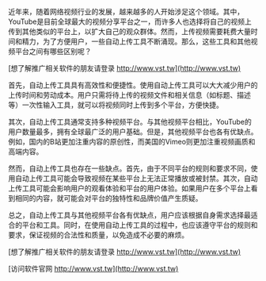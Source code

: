 近年来，随着网络视频行业的发展，越来越多的人开始涉足这个领域。其中，YouTube是目前全球最大的视频分享平台之一，而许多人也选择将自己的视频上传到其他类似的平台上，以扩大自己的观众群体。然而，上传视频需要耗费大量时间和精力，为了方便用户，一些自动上传工具不断涌现。那么，这些工具和其他视频平台之间有哪些区别呢？

[想了解推广相关软件的朋友请登录 http://www.vst.tw](http://www.vst.tw)

首先，自动上传工具具有高效性和便捷性。使用自动上传工具可以大大减少用户的上传时间和劳动成本。用户只需将待上传的视频文件和相关信息（如标题、描述等）一次性输入工具，就可以将视频同时上传到多个平台，方便快捷。

其次，自动上传工具通常支持多种视频平台。与其他视频平台相比，YouTube的用户数量最多，拥有全球最广泛的用户基础。但是，其他视频平台也各有优缺点。例如，国内的B站更加注重内容的原创性，而美国的Vimeo则更加注重视频画质和高端内容。

然而，自动上传工具也存在一些缺点。首先，由于不同平台的规则和要求不同，使用自动上传工具可能会导致视频在某些平台上无法正常播放或被封禁。其次，自动上传工具可能会影响用户的观看体验和平台的用户体验。如果用户在多个平台上看到相同的内容，就可能会对平台的独特性和品牌价值产生质疑。

总之，自动上传工具与其他视频平台各有优缺点，用户应该根据自身需求选择最适合的平台和工具。同时，在使用自动上传工具的过程中，也应该遵守平台的规则和要求，保证视频的合法性和质量，以免造成不必要的麻烦。

[想了解推广相关软件的朋友请登录 http://www.vst.tw](http://www.vst.tw)


[访问软件官网 http://www.vst.tw](http://www.vst.tw)
